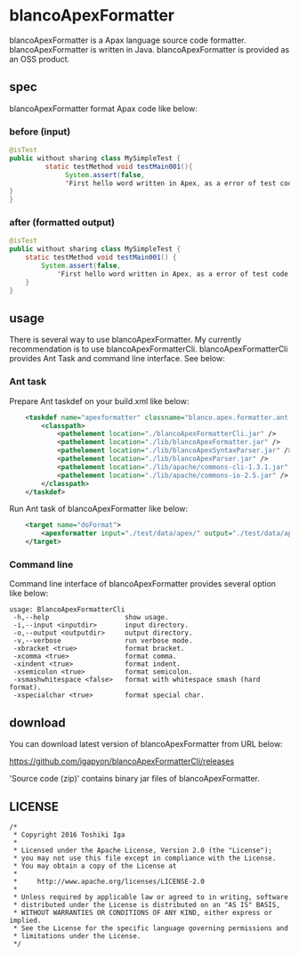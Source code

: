 # blancoApexFormatter

blancoApexFormatter is a Apax language source code formatter.
blancoApexFormatter is written in Java. blancoApexFormatter is provided as an OSS product.

## spec

blancoApexFormatter format Apax code like below:

### before (input)

```java
@isTest
public without sharing class MySimpleTest {
         static testMethod void testMain001(){
              System.assert(false,
              'First hello word written in Apex, as a error of test code.');
}
}
```

### after (formatted output)

```java
@isTest
public without sharing class MySimpleTest {
    static testMethod void testMain001() {
        System.assert(false,
            'First hello word written in Apex, as a error of test code.');
    }
}
```

## usage

There is several way to use blancoApexFormatter.
My currently recommendation is to use blancoApexFormatterCli. blancoApexFormatterCli provides Ant Task and command line interface. See below:

### Ant task

Prepare Ant taskdef on your build.xml like below:

```xml
	<taskdef name="apexformatter" classname="blanco.apex.formatter.ant.BlancoApexFormatterTask">
		<classpath>
			<pathelement location="./blancoApexFormatterCli.jar" />
			<pathelement location="./lib/blancoApexFormatter.jar" />
			<pathelement location="./lib/blancoApexSyntaxParser.jar" />
			<pathelement location="./lib/blancoApexParser.jar" />
			<pathelement location="./lib/apache/commons-cli-1.3.1.jar" />
			<pathelement location="./lib/apache/commons-io-2.5.jar" />
		</classpath>
	</taskdef>
```

Run Ant task of blancoApexFormatter like below:

```xml
	<target name="doFormat">
		<apexformatter input="./test/data/apex/" output="./test/data/apex.output" verbose="true" xsmashwhitespace="false" />
	</target>
```

### Command line

Command line interface of blancoApexFormatter provides several option like below:

```
usage: BlancoApexFormatterCli
 -h,--help                   show usage.
 -i,--input <inputdir>       input directory.
 -o,--output <outputdir>     output directory.
 -v,--verbose                run verbose mode.
 -xbracket <true>            format bracket.
 -xcomma <true>              format comma.
 -xindent <true>             format indent.
 -xsemicolon <true>          format semicolon.
 -xsmashwhitespace <false>   format with whitespace smash (hard format).
 -xspecialchar <true>        format special char.
```

## download

You can download latest version of blancoApexFormatter from URL below:

  https://github.com/igapyon/blancoApexFormatterCli/releases

'Source code (zip)' contains binary jar files of blancoApexFormatter.


## LICENSE

```
/*
 * Copyright 2016 Toshiki Iga
 *
 * Licensed under the Apache License, Version 2.0 (the "License");
 * you may not use this file except in compliance with the License.
 * You may obtain a copy of the License at
 *
 *     http://www.apache.org/licenses/LICENSE-2.0
 *
 * Unless required by applicable law or agreed to in writing, software
 * distributed under the License is distributed on an "AS IS" BASIS,
 * WITHOUT WARRANTIES OR CONDITIONS OF ANY KIND, either express or implied.
 * See the License for the specific language governing permissions and
 * limitations under the License.
 */
```
